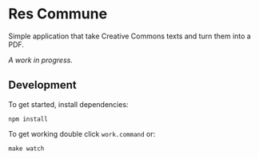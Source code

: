 # Res Commune

Simple application that take Creative Commons texts and turn them into a PDF.

*A work in progress.*

## Development

To get started, install dependencies:
    
    npm install

To get working double click `work.command` or:

    make watch